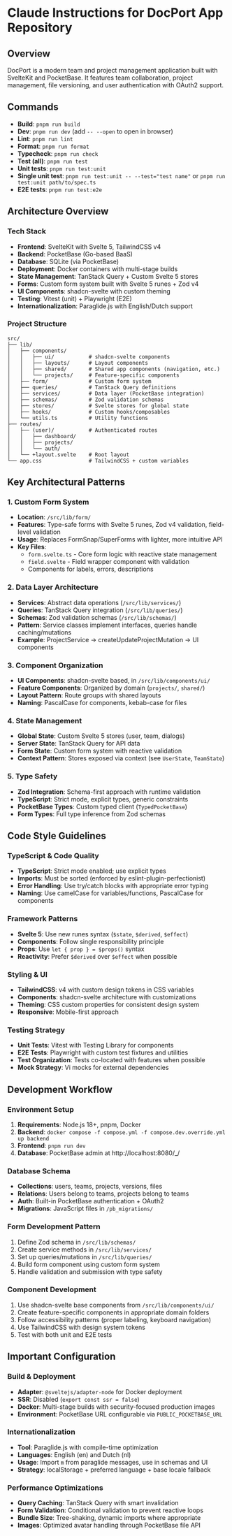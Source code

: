 # Claude Instructions for DocPort App Repository

## Overview

DocPort is a modern team and project management application built with SvelteKit and PocketBase. It features team collaboration, project management, file versioning, and user authentication with OAuth2 support.

## Commands

- **Build**: `pnpm run build`
- **Dev**: `pnpm run dev` (add `-- --open` to open in browser)
- **Lint**: `pnpm run lint`
- **Format**: `pnpm run format`
- **Typecheck**: `pnpm run check`
- **Test (all)**: `pnpm run test`
- **Unit tests**: `pnpm run test:unit`
- **Single unit test**: `pnpm run test:unit -- --test="test name"` or `pnpm run test:unit path/to/spec.ts`
- **E2E tests**: `pnpm run test:e2e`

## Architecture Overview

### Tech Stack
- **Frontend**: SvelteKit with Svelte 5, TailwindCSS v4
- **Backend**: PocketBase (Go-based BaaS)
- **Database**: SQLite (via PocketBase)
- **Deployment**: Docker containers with multi-stage builds
- **State Management**: TanStack Query + Custom Svelte 5 stores
- **Forms**: Custom form system built with Svelte 5 runes + Zod v4
- **UI Components**: shadcn-svelte with custom theming
- **Testing**: Vitest (unit) + Playwright (E2E)
- **Internationalization**: Paraglide.js with English/Dutch support

### Project Structure

```
src/
├── lib/
│   ├── components/
│   │   ├── ui/           # shadcn-svelte components
│   │   ├── layouts/      # Layout components  
│   │   ├── shared/       # Shared app components (navigation, etc.)
│   │   └── projects/     # Feature-specific components
│   ├── form/             # Custom form system
│   ├── queries/          # TanStack Query definitions
│   ├── services/         # Data layer (PocketBase integration)
│   ├── schemas/          # Zod validation schemas
│   ├── stores/           # Svelte stores for global state
│   ├── hooks/            # Custom hooks/composables
│   └── utils.ts          # Utility functions
├── routes/
│   ├── (user)/           # Authenticated routes
│   │   ├── dashboard/
│   │   ├── projects/
│   │   └── auth/
│   └── +layout.svelte    # Root layout
└── app.css               # TailwindCSS + custom variables
```

## Key Architectural Patterns

### 1. Custom Form System
- **Location**: `/src/lib/form/`
- **Features**: Type-safe forms with Svelte 5 runes, Zod v4 validation, field-level validation
- **Usage**: Replaces FormSnap/SuperForms with lighter, more intuitive API
- **Key Files**:
  - `form.svelte.ts` - Core form logic with reactive state management
  - `field.svelte` - Field wrapper component with validation
  - Components for labels, errors, descriptions

### 2. Data Layer Architecture
- **Services**: Abstract data operations (`/src/lib/services/`)
- **Queries**: TanStack Query integration (`/src/lib/queries/`)
- **Schemas**: Zod validation schemas (`/src/lib/schemas/`)
- **Pattern**: Service classes implement interfaces, queries handle caching/mutations
- **Example**: ProjectService → createUpdateProjectMutation → UI components

### 3. Component Organization
- **UI Components**: shadcn-svelte based, in `/src/lib/components/ui/`
- **Feature Components**: Organized by domain (`projects/`, `shared/`)
- **Layout Pattern**: Route groups with shared layouts
- **Naming**: PascalCase for components, kebab-case for files

### 4. State Management
- **Global State**: Custom Svelte 5 stores (user, team, dialogs)
- **Server State**: TanStack Query for API data
- **Form State**: Custom form system with reactive validation
- **Context Pattern**: Stores exposed via context (see `UserState`, `TeamState`)

### 5. Type Safety
- **Zod Integration**: Schema-first approach with runtime validation
- **TypeScript**: Strict mode, explicit types, generic constraints
- **PocketBase Types**: Custom typed client (`TypedPocketBase`)
- **Form Types**: Full type inference from Zod schemas

## Code Style Guidelines

### TypeScript & Code Quality
- **TypeScript**: Strict mode enabled; use explicit types
- **Imports**: Must be sorted (enforced by eslint-plugin-perfectionist)
- **Error Handling**: Use try/catch blocks with appropriate error typing
- **Naming**: Use camelCase for variables/functions, PascalCase for components

### Framework Patterns
- **Svelte 5**: Use new runes syntax (`$state`, `$derived`, `$effect`)
- **Components**: Follow single responsibility principle
- **Props**: Use `let { prop } = $props()` syntax
- **Reactivity**: Prefer `$derived` over `$effect` when possible

### Styling & UI
- **TailwindCSS**: v4 with custom design tokens in CSS variables
- **Components**: shadcn-svelte architecture with customizations
- **Theming**: CSS custom properties for consistent design system
- **Responsive**: Mobile-first approach

### Testing Strategy
- **Unit Tests**: Vitest with Testing Library for components
- **E2E Tests**: Playwright with custom test fixtures and utilities
- **Test Organization**: Tests co-located with features when possible
- **Mock Strategy**: Vi mocks for external dependencies

## Development Workflow

### Environment Setup
1. **Requirements**: Node.js 18+, pnpm, Docker
2. **Backend**: `docker compose -f compose.yml -f compose.dev.override.yml up backend`
3. **Frontend**: `pnpm run dev`
4. **Database**: PocketBase admin at http://localhost:8080/_/

### Database Schema
- **Collections**: users, teams, projects, versions, files
- **Relations**: Users belong to teams, projects belong to teams
- **Auth**: Built-in PocketBase authentication + OAuth2
- **Migrations**: JavaScript files in `/pb_migrations/`

### Form Development Pattern
1. Define Zod schema in `/src/lib/schemas/`
2. Create service methods in `/src/lib/services/`
3. Set up queries/mutations in `/src/lib/queries/`
4. Build form component using custom form system
5. Handle validation and submission with type safety

### Component Development
1. Use shadcn-svelte base components from `/src/lib/components/ui/`
2. Create feature-specific components in appropriate domain folders
3. Follow accessibility patterns (proper labeling, keyboard navigation)
4. Use TailwindCSS with design system tokens
5. Test with both unit and E2E tests

## Important Configuration

### Build & Deployment
- **Adapter**: `@sveltejs/adapter-node` for Docker deployment
- **SSR**: Disabled (`export const ssr = false`)
- **Docker**: Multi-stage builds with security-focused production images
- **Environment**: PocketBase URL configurable via `PUBLIC_POCKETBASE_URL`

### Internationalization
- **Tool**: Paraglide.js with compile-time optimization
- **Languages**: English (en) and Dutch (nl)
- **Usage**: Import `m` from paraglide messages, use in schemas and UI
- **Strategy**: localStorage + preferred language + base locale fallback

### Performance Optimizations
- **Query Caching**: TanStack Query with smart invalidation
- **Form Validation**: Conditional validation to prevent reactive loops
- **Bundle Size**: Tree-shaking, dynamic imports where appropriate
- **Images**: Optimized avatar handling through PocketBase file API
